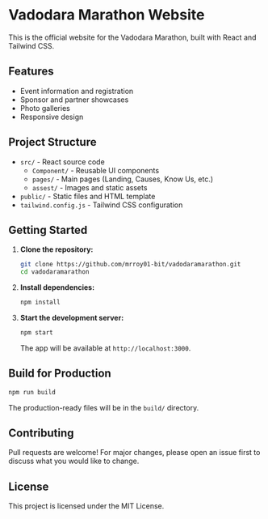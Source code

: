 # Vadodara Marathon Website

This is the official website for the Vadodara Marathon, built with React and Tailwind CSS.

## Features
- Event information and registration
- Sponsor and partner showcases
- Photo galleries
- Responsive design

## Project Structure
- `src/` - React source code
  - `Component/` - Reusable UI components
  - `pages/` - Main pages (Landing, Causes, Know Us, etc.)
  - `assest/` - Images and static assets
- `public/` - Static files and HTML template
- `tailwind.config.js` - Tailwind CSS configuration

## Getting Started
1. **Clone the repository:**
   ```bash
   git clone https://github.com/mrroy01-bit/vadodaramarathon.git
   cd vadodaramarathon
   ```
2. **Install dependencies:**
   ```bash
   npm install
   ```
3. **Start the development server:**
   ```bash
   npm start
   ```
   The app will be available at `http://localhost:3000`.

## Build for Production
```bash
npm run build
```
The production-ready files will be in the `build/` directory.

## Contributing
Pull requests are welcome! For major changes, please open an issue first to discuss what you would like to change.

## License
This project is licensed under the MIT License.
